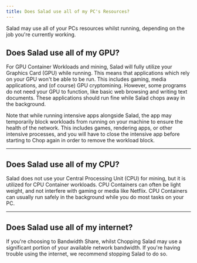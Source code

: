 ```yaml
---
title: Does Salad use all of my PC's Resources?
---
```


Salad may use all of your PCs resources whilst running, depending on the job you're currently working.

## Does Salad use all of my GPU?

For GPU Container Workloads and mining, Salad will fully utilize your Graphics Card (GPU) while running. This means that
applications which rely on your GPU won't be able to be run. This includes gaming, media applications, and (of course)
GPU cryptomining. However, some programs do not need your GPU to function, like basic web browsing and writing text
documents. These applications should run fine while Salad chops away in the background.

Note that while running intensive apps alongside Salad, the app may temporarily block workloads from running on your
machine to ensure the health of the network. This includes games, rendering apps, or other intensive processes, and you
will have to close the intensive app before starting to Chop again in order to remove the workload block.

---

## Does Salad use all of my CPU?

Salad does not use your Central Processing Unit (CPU) for mining, but it is utilized for CPU Container workloads. CPU
Containers can often be light weight, and not interfere with gaming or media like Netflix. CPU Containers can usually
run safely in the background while you do most tasks on your PC.

---

## Does Salad use all of my internet?

If you're choosing to Bandwidth Share, whilst Chopping Salad may use a significant portion of your available network
bandwidth. If you're having trouble using the internet, we recommend stopping Salad to do so.
